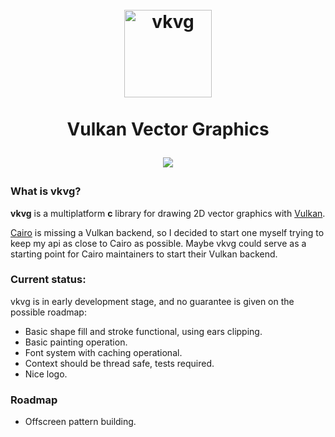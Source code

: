 <h1 align="center">
  <br>
  <a href="https://github.com/jpbruyere/vkvg/blob/master/vkvg.svg">
    <img src="https://github.com/jpbruyere/vkvg/blob/master/vkvg.svg?sanitize=true" alt="vkvg" width="140">
  </a>
  <br>  
    <br>
  Vulkan Vector Graphics
  <br>  
<p align="center">
  <a href="https://www.paypal.me/GrandTetraSoftware">
    <img src="https://img.shields.io/badge/Donate-PayPal-green.svg">
  </a>
</p>
</h1>

### What is vkvg?

**vkvg** is a multiplatform **c** library for drawing 2D vector graphics with [Vulkan](https://www.khronos.org/vulkan/).

[Cairo](https://www.cairographics.org/) is missing a Vulkan backend, so I decided to start one myself trying to keep my api as close to Cairo as possible. Maybe vkvg could serve as a starting point for Cairo maintainers to start their Vulkan backend.

### Current status: 

vkvg is in early development stage, and no guarantee is given on the possible roadmap:

- Basic shape fill and stroke functional, using ears clipping.
- Basic painting operation.
- Font system with caching operational.
- Context should be thread safe, tests required.
- Nice logo.

### Roadmap

- Offscreen pattern building. 

